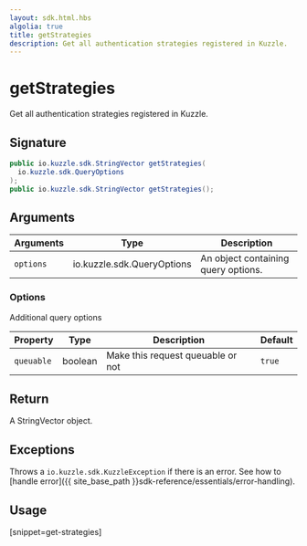 ```yaml
---
layout: sdk.html.hbs
algolia: true
title: getStrategies
description: Get all authentication strategies registered in Kuzzle.
---
```


# getStrategies

Get all authentication strategies registered in Kuzzle.

## Signature

```java
public io.kuzzle.sdk.StringVector getStrategies(
  io.kuzzle.sdk.QueryOptions
);
public io.kuzzle.sdk.StringVector getStrategies();
```

## Arguments

| Arguments    | Type    | Description
|--------------|---------|-------------
| `options`  | io.kuzzle.sdk.QueryOptions    | An object containing query options.

### **Options**

Additional query options

| Property     | Type    | Description                       | Default |
| ---------- | ------- | --------------------------------- | ------- |
| `queuable` | boolean | Make this request queuable or not | `true`  |

## Return

A StringVector object.

## Exceptions

Throws a `io.kuzzle.sdk.KuzzleException` if there is an error. See how to [handle error]({{ site_base_path }}sdk-reference/essentials/error-handling).

## Usage

[snippet=get-strategies]
